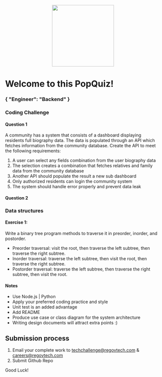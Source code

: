 <p align="center"> 
    <img src="https://regov-store.s3.ap-southeast-1.amazonaws.com/REGOV+Logo_CMYK.png" width="200" >
</p>

# Welcome to this PopQuiz!
### { "Engineer": "Backend" }

### Coding Challenge

#### Question 1

A community has a system that consists of a dashboard displaying residents full biography data. The data is populated through an API which fetches information from the community database. Create the API to meet the following requirements:

1. A user can select any fields combination from the user biography data
2. The selection creates a combination that fetches relatives and family data from the community database
3. Another API should populate the result a new sub dashboard
4. Only authorized residents can login the community system
5. The system should handle error properly and prevent data leak

#### Question 2 

### Data structures

#### Exercise 1:

Write a binary tree program methods to traverse it in preorder, inorder, and postorder.

- Preorder traversal: visit the root, then traverse the left subtree, then traverse the right subtree.
- Inorder traversal: traverse the left subtree, then visit the root, then traverse the right subtree.
- Postorder traversal: traverse the left subtree, then traverse the right subtree, then visit the root.

#### Notes

- Use Node.js | Python
- Apply your preferred coding practice and style
- Unit test is an added advantage
- Add README
- Produce use case or class diagram for the system architecture 
- Writing design documents will attract extra points :)


## Submission process

1. Email your complete work to techchallenge@regovtech.com & careers@regovtech.com
2. Submit Github Repo

Good Luck!